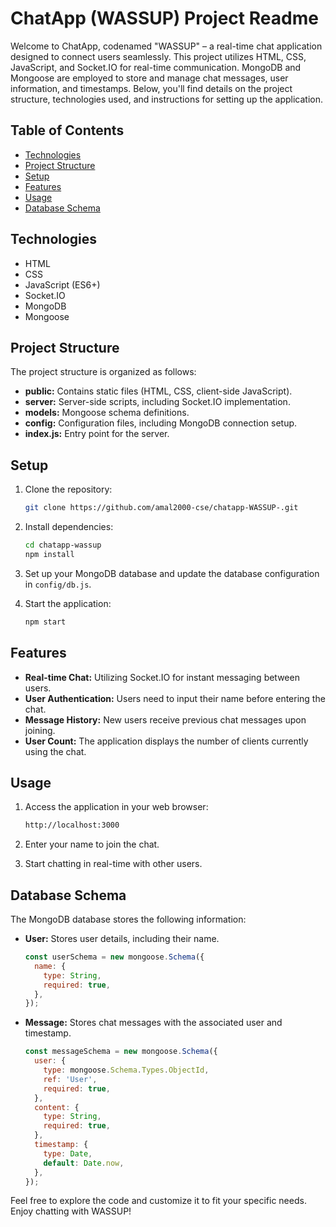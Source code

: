 # ChatApp (WASSUP) Project Readme

Welcome to ChatApp, codenamed "WASSUP" – a real-time chat application designed to connect users seamlessly. This project utilizes HTML, CSS, JavaScript, and Socket.IO for real-time communication. MongoDB and Mongoose are employed to store and manage chat messages, user information, and timestamps. Below, you'll find details on the project structure, technologies used, and instructions for setting up the application.

## Table of Contents

- [Technologies](#technologies)
- [Project Structure](#project-structure)
- [Setup](#setup)
- [Features](#features)
- [Usage](#usage)
- [Database Schema](#database-schema)

## Technologies

- HTML
- CSS
- JavaScript (ES6+)
- Socket.IO
- MongoDB
- Mongoose

## Project Structure

The project structure is organized as follows:

- **public:** Contains static files (HTML, CSS, client-side JavaScript).
- **server:** Server-side scripts, including Socket.IO implementation.
- **models:** Mongoose schema definitions.
- **config:** Configuration files, including MongoDB connection setup.
- **index.js:** Entry point for the server.

## Setup

1. Clone the repository:

    ```bash
    git clone https://github.com/amal2000-cse/chatapp-WASSUP-.git
    ```

2. Install dependencies:

    ```bash
    cd chatapp-wassup
    npm install
    ```

3. Set up your MongoDB database and update the database configuration in `config/db.js`.

4. Start the application:

    ```bash
    npm start
    ```

## Features

- **Real-time Chat:** Utilizing Socket.IO for instant messaging between users.
- **User Authentication:** Users need to input their name before entering the chat.
- **Message History:** New users receive previous chat messages upon joining.
- **User Count:** The application displays the number of clients currently using the chat.

## Usage

1. Access the application in your web browser:

    ```bash
    http://localhost:3000
    ```

2. Enter your name to join the chat.

3. Start chatting in real-time with other users.

## Database Schema

The MongoDB database stores the following information:

- **User:** Stores user details, including their name.
  
    ```javascript
    const userSchema = new mongoose.Schema({
      name: {
        type: String,
        required: true,
      },
    });
    ```

- **Message:** Stores chat messages with the associated user and timestamp.

    ```javascript
    const messageSchema = new mongoose.Schema({
      user: {
        type: mongoose.Schema.Types.ObjectId,
        ref: 'User',
        required: true,
      },
      content: {
        type: String,
        required: true,
      },
      timestamp: {
        type: Date,
        default: Date.now,
      },
    });
    ```

Feel free to explore the code and customize it to fit your specific needs. Enjoy chatting with WASSUP!
